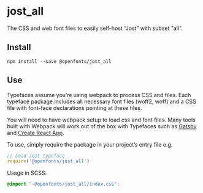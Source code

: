 
# jost_all

The CSS and web font files to easily self-host “Jost” with subset "all".

## Install

`npm install --save @openfonts/jost_all`

## Use

Typefaces assume you’re using webpack to process CSS and files. Each typeface
package includes all necessary font files (woff2, woff) and a CSS file with
font-face declarations pointing at these files.

You will need to have webpack setup to load css and font files. Many tools built
with Webpack will work out of the box with Typefaces such as [Gatsby](https://github.com/gatsbyjs/gatsby)
and [Create React App](https://github.com/facebookincubator/create-react-app).

To use, simply require the package in your project’s entry file e.g.

```javascript
// Load Jost typeface
require('@openfonts/jost_all')
```

Usage in SCSS:
```scss
@import "~@openfonts/jost_all/index.css";
```
